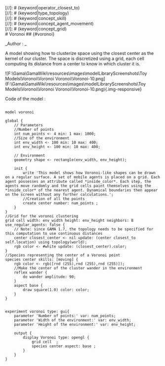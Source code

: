 [//]: # (keyword|operator_using)
<div class='gama-keyword-style' id ='357_0_546_operator-using'></div>
[//]: # (keyword|operator_closest_to)
<div class='gama-keyword-style' id ='357_1_222_operator-closest-to'></div>
[//]: # (keyword|type_topology)
<div class='gama-keyword-style' id ='357_2_1567_type-topology'></div>
[//]: # (keyword|concept_skill)
<div class='gama-keyword-style' id ='357_3_101_concept-skill'></div>
[//]: # (keyword|concept_agent_movement)
<div class='gama-keyword-style' id ='357_4_4_concept-agent-movement'></div>
[//]: # (keyword|concept_grid)
<div class='gama-keyword-style' id ='357_5_51_concept-grid'></div>
# Voronoi ## {#voronoi}


_Author : _

A model showing how to clusterize space using the closest center as the kernel of our cluster. The space is discretized using a grid, each cell computing its distance from a center to know in which cluster it is. 


![F:\Gama\GamaWiki\resources\images\modelLibraryScreenshots\Toy Models\Voronoi\Voronoi Voronoi\Voronoi-10.png](F:\Gama\GamaWiki\resources\images\modelLibraryScreenshots\Toy Models\Voronoi\Voronoi Voronoi\Voronoi-10.png){.img-responsive}

Code of the model : 

```

model voronoi
 
global {
	// Parameters 
	//Number of points
	int num_points <- 4 min: 1 max: 1000;
	//Size of the environment
	int env_width <- 100 min: 10 max: 400;
	int env_height <- 100 min: 10 max: 400;
	
	// Environment
	geometry shape <- rectangle(env_width, env_height);
	
	init { 
		write 'This model shows how Voronoi-like shapes can be drawn on a regular surface. A set of mobile agents is placed on a grid. Each agent possesses an attribute called *inside_color*. Each step, the agents move randomly and the grid cells paint themselves using the *inside_color* of the nearest agent. Dynamical boundaries then appear on the screen without any further calculations.';
		//Creation of all the points
		create center number: num_points ;  
	}   
} 
//Grid for the voronoi clustering
grid cell width: env_width height: env_height neighbors: 8 use_regular_agents: false {
	// Note: since GAMA 1.7, the topology needs to be specified for this computation to use continuous distances
	center closest_center <- nil update: (center closest_to self.location) using topology(world);
	rgb color <- #white update: (closest_center).color;
}
//Species representing the center of a Voronoi point
species center skills: [moving] { 
	rgb color <- rgb([rnd (255),rnd (255),rnd (255)]); 
	//Make the center of the cluster wander in the environment       
	reflex wander {
		do wander amplitude: 90;
	}  
	aspect base {
		draw square(1.0) color: color;
	}
}


experiment voronoi type: gui{ 
	parameter 'Number of points:' var: num_points;
	parameter 'Width of the environment:' var: env_width;
	parameter 'Height of the environment:' var: env_height;
	
	output {
		display Voronoi type: opengl {
			grid cell  ;
			species center aspect: base ;
		}
	}	
}
```